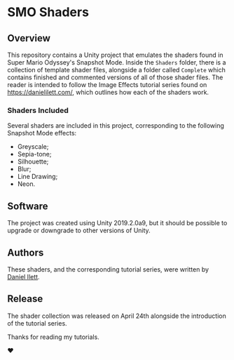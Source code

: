 # SMO Shaders

## Overview
This repository contains a Unity project that emulates the shaders found in Super Mario Odyssey's Snapshot Mode. Inside the `Shaders` folder, there is a collection of template shader files, alongside a folder called `Complete` which contains finished and commented versions of all of those shader files. The reader is intended to follow the Image Effects tutorial series found on https://danielilett.com/, which outlines how each of the shaders work.

### Shaders Included
Several shaders are included in this project, corresponding to the following Snapshot Mode effects:
- Greyscale;
- Sepia-tone;
- Silhouette;
- Blur;
- Line Drawing;
- Neon.

## Software
The project was created using Unity 2019.2.0a9, but it should be possible to upgrade or downgrade to other versions of Unity.

## Authors
These shaders, and the corresponding tutorial series, were written by [Daniel Ilett](https://github.com/daniel-ilett).

## Release
The shader collection was released on April 24th alongside the introduction of the tutorial series.

Thanks for reading my tutorials.

❤
